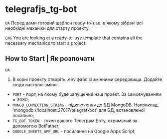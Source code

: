 # telegrafjs_tg-bot

`UA`
Перед вами готовий шаблон ready-to-use, в якому зібрані всі необхідні механіки для старту проекту.

`ENG`
You are looking at a ready-to-use template that contains all the necessary mechanics to start a project.

## How to Start | Як розпочати

`UA`

1. В корні проекту створіть .env файл зі змінними середовища. Додайте сюди наступні змінні:

- `PORT` - порт, на якому буде запущений наш проект. За замовчуванням = 3080;
- `MONGO_CONNECTION_STRING` - підключення до БД MongoDB. Наприклад, 'mongodb://localhost:27017/telegraf-bot' для БД, встановленої локально;
- `TG_BOT_TOKEN` - токен вашого Телеграм Боту, отриманий за допомогою BotFather;
- `GOOGLE_SHEETS_APP_URL` - посилання на Google Apps Script;
